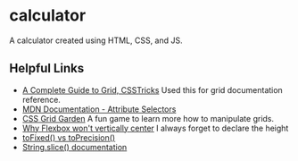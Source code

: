 # calculator
A calculator created using HTML, CSS, and JS.



## Helpful Links
- [A Complete Guide to Grid, CSSTricks](https://css-tricks.com/snippets/css/complete-guide-grid/) Used this for grid documentation reference.
- [MDN Documentation - Attribute Selectors](https://developer.mozilla.org/en-US/docs/Web/CSS/Attribute_selectors)
- [CSS Grid Garden](https://cssgridgarden.com/) A fun game to learn more how to manipulate grids.
- [Why Flexbox won't vertically center](https://stackoverflow.com/questions/41863867/flex-items-not-centering-vertically) I always forget to declare the height
- [toFixed() vs toPrecision()](https://www.c-sharpcorner.com/blogs/difference-between-tofixed-and-toprecision-in-javascript1#:~:text=toFixed()%20returns%20digits%20before,count%20starts%20before%20decimal%20point.)
- [String.slice() documentation](https://developer.mozilla.org/en-US/docs/Web/JavaScript/Reference/Global_Objects/String/slice)